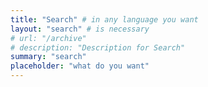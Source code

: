 ```yaml
---
title: "Search" # in any language you want
layout: "search" # is necessary
# url: "/archive"
# description: "Description for Search"
summary: "search"
placeholder: "what do you want"
---
```

